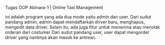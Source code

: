Tugas OOP Abinara-1 | Online Taxi Management 

ini adalah program yang ada dua mode yaitu admin dan user. Dari sudut pandang admin, admin dapat mendaftarkan driver baru, menghapus, mengedit data driver. Selain itu, ada juga fitur untuk menerima atau menolak orderan dari costumer
Dari sudut pandang user, user dapat mengorder driver yang nantinya akan masuk ke antrean. 
